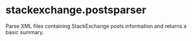 # stackexchange.postsparser
Parse XML files containing StackExchange posts information and returns a basic summary.
